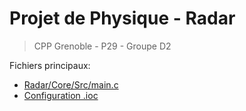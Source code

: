 # Projet de Physique - Radar
> CPP Grenoble - P29 - Groupe D2

Fichiers principaux:
- [Radar/Core/Src/main.c](https://github.com/Alexinfos/CPP2A-ProjetRadar/blob/master/Radar/Core/Src/main.c)
- [Configuration .ioc](https://github.com/Alexinfos/CPP2A-ProjetRadar/blob/master/Radar/Radar.ioc)